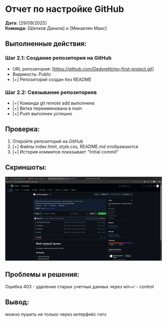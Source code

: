 # Отчет по настройке GitHub

**Дата:** [29/09/2025]  
**Команда:** [Шелков Данила] и [Микаелян Маис]

## Выполненные действия:

### Шаг 2.1: Создание репозитория на GitHub
- URL репозитория: [https://github.com/Dedyretti/my-first-project.git]
- Видимость: Public
- [+] Репозиторий создан без README

### Шаг 2.2: Связывание репозиториев
- [+] Команда git remote add выполнена
- [+] Ветка переименована в main
- [+] Push выполнен успешно

## Проверка:
1. Откройте репозиторий на GitHub
2. [+] Файлы index.html, style.css, README.md отображаются
3. [+] История коммитов показывает "Initial commit"

## Скриншоты:
![ScrinRepo](imageRepo.png)
## Проблемы и решения:
 Ошибка 403 - удаление старых учетных данных через win+r - control

## Вывод:
 можно пушить не только через интерфейс гитх